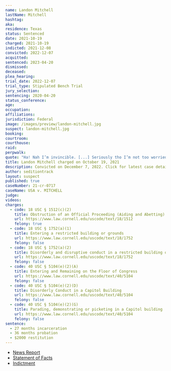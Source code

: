 ```yaml
---
name: Landon Mitchell
lastName: Mitchell
hashtag:
aka:
residence: Texas
status: Sentenced
date: 2021-10-19
charged: 2021-10-19
indicted: 2021-12-08
convicted: 2022-12-07
acquitted:
sentenced: 2023-04-20
dismissed:
deceased:
plea_hearing:
trial_date: 2022-12-07
trial_type: Stipulated Bench Trial
jury_selection:
sentencing: 2020-04-20
status_conference:
age:
occupation:
affiliations:
jurisdiction: Federal
image: /images/preview/landon-mitchell.jpg
suspect: landon-mitchell.jpg
booking:
courtroom:
courthouse:
raid:
perpwalk:
quote: "Ha! Nah I’m invincible. [...] Seriously tho I’m not too worried"
title: Landon Mitchell charged on October 19, 2021
description: Convicted on December 7, 2022. Click for latest case details.
author: seditiontrack
layout: suspect
published: true
caseNumber: 21-cr-0717
caseName: USA v. MITCHELL
judge:
videos:
charges:
  - code: 18 USC § 1512(c)(2)
    title: Obstruction of an Official Proceeding (Aiding and Abetting)
    url: https://www.law.cornell.edu/uscode/text/18/1512
    felony: true
  - code: 18 USC § 1752(a)(1)
    title: Entering a restricted building or grounds
    url: https://www.law.cornell.edu/uscode/text/18/1752
    felony: false
  - code: 18 USC § 1752(a)(2)
    title: Disorderly and disruptive conduct in a restricted building or grounds
    url: https://www.law.cornell.edu/uscode/text/18/1752
    felony: false
  - code: 40 USC § 5104(e)(2)(A)
    title: Entering and Remaining on the Floor of Congress
    url: https://www.law.cornell.edu/uscode/text/40/5104
    felony: false
  - code: 40 USC § 5104(e)(2)(D)
    title: Disorderly Conduct in a Capitol Building
    url: https://www.law.cornell.edu/uscode/text/40/5104
    felony: false
  - code: 40 USC § 5104(e)(2)(G)
    title: Parading, demonstrating or picketing in a Capitol building
    url: https://www.law.cornell.edu/uscode/text/40/5104
    felony: false
sentence:
  - 27 months incarceration
  - 36 months probation
  - $2000 restitution
---
```


- [News Report](https://www.huffpost.com/entry/landon-mitchell-capitol-riot-donald-trump_n_6170543ae4b066de4f5d49e7)
- [Statement of Facts](https://www.justice.gov/usao-dc/case-multi-defendant/file/1458846/download)
- [Indictment](https://www.justice.gov/usao-dc/case-multi-defendant/file/1458836/download)

